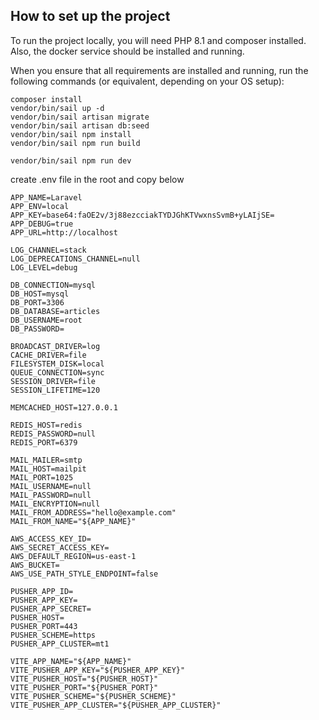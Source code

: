 ## How to set up the project

To run the project locally, you will need PHP 8.1 and composer installed.
Also, the docker service should be installed and running.

When you ensure that all requirements are installed and running,
run the following commands (or equivalent, depending on your OS setup):

```
composer install
vendor/bin/sail up -d
vendor/bin/sail artisan migrate
vendor/bin/sail artisan db:seed
vendor/bin/sail npm install
vendor/bin/sail npm run build

vendor/bin/sail npm run dev
```

create .env file in the root and copy below
```
APP_NAME=Laravel
APP_ENV=local
APP_KEY=base64:faOE2v/3j88ezcciakTYDJGhKTVwxnsSvmB+yLAIjSE=
APP_DEBUG=true
APP_URL=http://localhost

LOG_CHANNEL=stack
LOG_DEPRECATIONS_CHANNEL=null
LOG_LEVEL=debug

DB_CONNECTION=mysql
DB_HOST=mysql
DB_PORT=3306
DB_DATABASE=articles
DB_USERNAME=root
DB_PASSWORD=

BROADCAST_DRIVER=log
CACHE_DRIVER=file
FILESYSTEM_DISK=local
QUEUE_CONNECTION=sync
SESSION_DRIVER=file
SESSION_LIFETIME=120

MEMCACHED_HOST=127.0.0.1

REDIS_HOST=redis
REDIS_PASSWORD=null
REDIS_PORT=6379

MAIL_MAILER=smtp
MAIL_HOST=mailpit
MAIL_PORT=1025
MAIL_USERNAME=null
MAIL_PASSWORD=null
MAIL_ENCRYPTION=null
MAIL_FROM_ADDRESS="hello@example.com"
MAIL_FROM_NAME="${APP_NAME}"

AWS_ACCESS_KEY_ID=
AWS_SECRET_ACCESS_KEY=
AWS_DEFAULT_REGION=us-east-1
AWS_BUCKET=
AWS_USE_PATH_STYLE_ENDPOINT=false

PUSHER_APP_ID=
PUSHER_APP_KEY=
PUSHER_APP_SECRET=
PUSHER_HOST=
PUSHER_PORT=443
PUSHER_SCHEME=https
PUSHER_APP_CLUSTER=mt1

VITE_APP_NAME="${APP_NAME}"
VITE_PUSHER_APP_KEY="${PUSHER_APP_KEY}"
VITE_PUSHER_HOST="${PUSHER_HOST}"
VITE_PUSHER_PORT="${PUSHER_PORT}"
VITE_PUSHER_SCHEME="${PUSHER_SCHEME}"
VITE_PUSHER_APP_CLUSTER="${PUSHER_APP_CLUSTER}"

```


